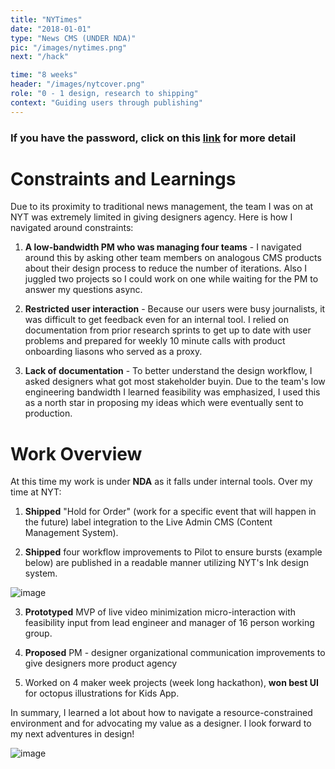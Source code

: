 ```yaml
---
title: "NYTimes"
date: "2018-01-01"
type: "News CMS (UNDER NDA)"
pic: "/images/nytimes.png"
next: "/hack"

time: "8 weeks"
header: "/images/nytcover.png"
role: "0 - 1 design, research to shipping"
context: "Guiding users through publishing"
---
```


### If you have the password, click on this [link](https://www.figma.com/file/Kzre7Hkibvn86NWoQF2pI0/Pilot-Editing-Experience-%E2%80%94-Summer-2022?node-id=2%3A3&t=7ryXW2h1NPxWeRjV-1) for more detail

# Constraints and Learnings

Due to its proximity to traditional news management, the team I was on at NYT was extremely limited in giving designers agency. Here is how I navigated around constraints:

1. **A low-bandwidth PM who was managing four teams** - I navigated around this by asking other team members on analogous CMS products about their design process to reduce the number of iterations. Also I juggled two projects so I could work on one while waiting for the PM to answer my questions async.

2. **Restricted user interaction** - Because our users were busy journalists, it was difficult to get feedback even for an internal tool. I relied on documentation from prior research sprints to get up to date with user problems and prepared for weekly 10 minute calls with product onboarding liasons who served as a proxy.

3. **Lack of documentation** - To better understand the design workflow, I asked designers what got most stakeholder buyin. Due to the team's low engineering bandwidth I learned feasibility was emphasized, I used this as a north star in proposing my ideas which were eventually sent to production.

# Work Overview

At this time my work is under **NDA** as it falls under internal tools. Over my time at NYT:

1. **Shipped** "Hold for Order" (work for a specific event that will happen in the future) label integration to the Live Admin CMS (Content Management System).

2. **Shipped** four workflow improvements to Pilot to ensure bursts (example below) are published in a readable manner utilizing NYT's Ink design system.

![image](images/nyt/burst.png)

3. **Prototyped** MVP of live video minimization micro-interaction with feasibility input from lead engineer and manager of 16 person working group.

4. **Proposed** PM - designer organizational communication improvements to give designers more product agency

5. Worked on 4 maker week projects (week long hackathon), **won best UI** for octopus illustrations for Kids App.

In summary, I learned a lot about how to navigate a resource-constrained environment and for advocating my value as a designer. I look forward to my next adventures in design!

![image](images/nyt/thanks.png)

